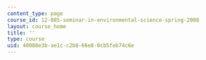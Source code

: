 ```yaml
---
content_type: page
course_id: 12-085-seminar-in-environmental-science-spring-2008
layout: course_home
title: ''
type: course
uid: 40088e3b-ae1c-c2b8-66e8-0cb5feb74c6e
---
```

